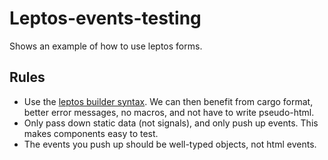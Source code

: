 # Leptos-events-testing

Shows an example of how to use leptos forms.

## Rules

- Use the [leptos builder syntax](https://book.leptos.dev/view/builder.html). We can then benefit from cargo format, better error messages, no macros, and not have to write pseudo-html.
- Only pass down static data (not signals), and only push up events. This makes components easy to test.
- The events you push up should be well-typed objects, not html events.

